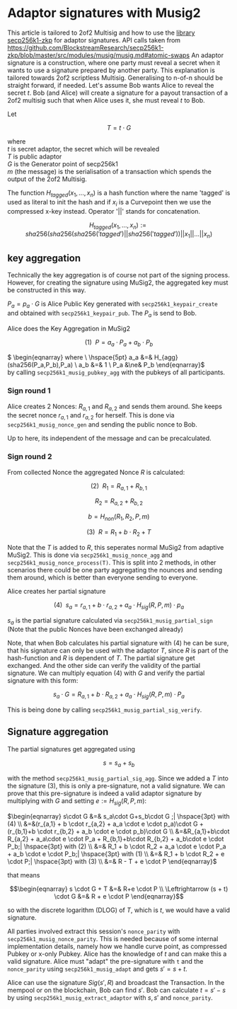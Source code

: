 # Adaptor signatures with Musig2

This article is tailored to 2of2 Multisig and how to use
the [library secp256k1-zkp](https://github.com/BlockstreamResearch/secp256k1-zkp/tree/master) for adaptor signatures.
API calls taken
from https://github.com/BlockstreamResearch/secp256k1-zkp/blob/master/src/modules/musig/musig.md#atomic-swaps
An adaptor signature is a construction, where one party must reveal a secret when it wants to use a signature prepared
by another party.
This explanation is tailored towards 2of2 scriptless Multisig. Generalising to n-of-n should be straight forward, if
needed.
Let's assume Bob wants Alice to reveal the secret $t$. Bob (and Alice) will create a signature for a payout transaction
of a 2of2 multisig such that when Alice uses it, she must reveal $t$ to Bob.

Let

$$T=t \cdot G$$

where \
$t$ is secret adaptor, the secret which will be revealed\
$T$ is public adaptor\
$G$ is the Generator point of secp256k1\
$m$ (the message) is the serialisation of a transaction which spends the output of the 2of2 Multisig.

The function $H_{tagged}(x_1,...,x_n)$ is a hash function where the name 'tagged' is used as literal to init the hash
and if $x_i$ is a Curvepoint then we use the compressed x-key instead. Operator '||' stands for concatenation.

$$H_{tagged}(x_1,...,x_n):=sha256(sha256(sha256('tagged')||sha256('tagged'))||x_1||...||x_n)$$

## key aggregation

Technically the key aggregation is of course not part of the signing process. However, for creating the signature using
MuSig2, the aggregated key must be constructed in this way.

$P_a = p_a \cdot G$ is Alice Public Key
generated with `secp256k1_keypair_create` and obtained with `secp256k1_keypair_pub`. The $P_a$ is send to Bob.

Alice does the Key Aggregation in MuSig2

$$(1) \hspace{5pt} P = a_a \cdot P_a + a_b \cdot P_b$$

$ \begin{eqnarray}
where \\ \hspace{5pt} a_a &=& H_{agg}(sha256(P_a,P_b),P_a) \\
a_b &=& 1 \\
P_a &\ne& P_b
\end{eqnarray}$\
by calling `secp256k1_musig_pubkey_agg` with the pubkeys of all participants.

### Sign round 1

Alice creates 2 Nonces:
$R_{a,1}$ and $R_{a,2}$ and sends them around. She keeps the secret nonce $r_{a,1}$ and $r_{a,2}$ for herself.
This is done via `secp256k1_musig_nonce_gen` and sending the public nonce to Bob.

Up to here, its independent of the message and can be precalculated.

### Sign round 2

From collected Nonce the aggregated Nonce $R$ is calculated:

$$(2)\hspace{5pt} R_1 = R_{a,1} + R_{b,1}$$

$$R_2 = R_{a,2} + R_{b,2}$$

$$b = H_{non}(R_1 , R_2, P, m) $$

$$(3)\hspace{5pt} R = R_1 + b \cdot R_2 + T$$

Note that the $T$ is added to $R$, this seperates normal MuSig2 from adaptive MuSig2.
This is done via `secp256k1_musig_nonce_agg` and `secp256k1_musig_nonce_process(T)`. This is split into 2 methods, in
other scenarios there could be one party aggregating the nounces and sending them around, which is better than everyone
sending to everyone.

Alice creates her partial signature

$$(4)\hspace{5pt} s_a = r_{a,1} + b \cdot r_{a,2} + a_a \cdot H_{sig}(R,P,m) \cdot p_a$$

$s_a$ is the partial signature calculated via `secp256k1_musig_partial_sign` (Note that the public Nonces have been
exchanged already)

Note, that when Bob calculates his partial signature with (4) he can be sure, that his signature can only be used with
the adaptor $T$, since $R$ is part of the hash-function and $R$ is dependent of $T$.
The partial signature get exchanged. And the other side can verify the validity of the partial signature.
We can multiply equation (4) with $G$ and verify the partial signature with this form:

$$s_a \cdot G = R_{a,1} + b \cdot R_{a,2}+a_a \cdot H_{sig}(R,P,m) \cdot P_a$$

This is being done by calling
`secp256k1_musig_partial_sig_verify`.

## Signature aggregation

The partial signatures get aggregated using

$$s=s_a+s_b$$

with the method `secp256k1_musig_partial_sig_agg`. Since we added a $T$ into the signature (3), this is only a
pre-signature, not a valid signature.
We can prove that this pre-signature is indeed a valid adaptor signature by multiplying with $G$ and
setting $e:=H_{sig}(R,P,m)$:

$\begin{eqnarray}
s\cdot G &=& s_a\cdot G+s_b\cdot G ;| \hspace{3pt} with (4) \\
&=&(r_{a,1} + b \cdot r_{a,2} + a_a \cdot e \cdot p_a)\cdot G + (r_{b,1}+b \cdot r_{b,2} + a_b \cdot e \cdot p_b)\cdot G \\
&=&R_{a,1}+b\cdot R_{a,2} + a_a\cdot e \cdot P_a + R_{b,1}+b\cdot R_{b,2} + a_b\cdot e \cdot P_b;| \hspace{3pt} with (2) \\
&=& R_1 + b \cdot R_2 + a_a \cdot e \cdot P_a + a_b \cdot e \cdot P_b;| \hspace{3pt} with (1) \\
&=& R_1 + b \cdot R_2 + e \cdot P;| \hspace{3pt} with (3) \\
&=& R - T + e \cdot P
\end{eqnarray}$

that means

$$\begin{eqnarray}
s \cdot G + T &=& R+e \cdot P \\
\Leftrightarrow (s + t) \cdot G &=& R + e \cdot P
\end{eqnarray}$$

so with the discrete logarithm (DLOG) of $T$, which is  $t$, we would have a valid signature.

All parties involved extract this session's `nonce_parity` with `secp256k1_musig_nonce_parity`. This is needed because
of some internal implementation details, namely how we handle curve point, as compressed Pubkey or x-only Pubkey. Alice
has the knowledge of $t$ and can make this a valid signature.
Alice must "adapt" the pre-signature with `t` and the `nonce_parity` using  `secp256k1_musig_adapt` and
gets  $s' = s+t$.

Alice can use the signature $Sig(s',R)$ and broadcast the Transaction. In the mempool or on the blockchain, Bob can
find $s'$. Bob can calculate $t=s' - s$ by using `secp256k1_musig_extract_adaptor` with $s, s'$ and `nonce_parity`.
